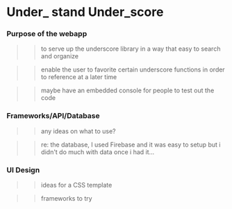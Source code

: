 # Under_ stand Under_score

### Purpose of the webapp ###
>> to serve up the underscore library in a way that easy to search and organize

>> enable the user to favorite certain underscore functions in order to reference at a later time

>> maybe have an embedded console for people to test out the code

### Frameworks/API/Database ###
>> any ideas on what to use?

>> re: the database, I used Firebase and it was easy to setup but i didn't do much with data once i had it...

### UI Design ###
>> ideas for a CSS template

>> frameworks to try
